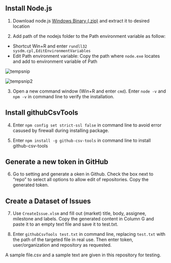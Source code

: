 ## Install Node.js

1. Download node.js [Windows Binary (.zip)](https://nodejs.org/en/download/) and extract it to desired location

2. Add path of the nodejs folder to the Path environment variable as follow:
  - Shortcut Win+R and enter `rundll32 sysdm.cpl,EditEnvironmentVariables`
  - Edit Path environment variable: Copy the path where `node.exe` locates and add to environment variable of Path
 
![tempsnip](https://user-images.githubusercontent.com/74153282/150343343-2e7e830a-ebea-4f78-9275-cfc743fc2da7.png)
 
![tempsnip2](https://user-images.githubusercontent.com/74153282/150344410-b7f051fe-d423-489e-a61d-1e0ca9f3e87b.png)

3. Open a new command window (Win+R and enter `cmd`). Enter `node -v` and `npm -v` in command line to verify the installation. 

## Install githubCsvTools

4. Enter `npm config set strict-ssl false` in command line to avoid error casused by firewall during installing package. 

5. Enter `npm install -g github-csv-tools` in command line to install github-csv-tools

## Generate a new token in GitHub

6. Go to setting and generate a oken in Github. Check the box next to “repo” to select all options to allow edit of repositories. Copy the generated token.

## Create a Dataset of Issues

7. Use `CreateIssue.xlsm` and fill out (market) title, body, assignee, milestone and labels. Copy the generated content in Column G and paste it to an empty text file and save it to test.txt.

8. Enter `githubCsvTools test.txt` in command line, replacing `test.txt` with the path of the targeted file in real use. Then enter token, user/organization and repository as requested.

A sample file.csv and a sample text are given in this repository for testing.

